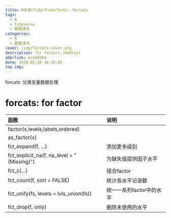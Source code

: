 ```yaml
---
title: R手册(Tidy+Transform)--forcats
tags:
  - R
  - tidyverse
  - 数据清洗
categories:
  - R
  - 数据清洗
cover: /img/forcats-cover.png
description: for factors.(Hadley)
abbrlink: ea1d43b4
date: 2018-05-28 16:35:03
top_img:
---
```


forcats: 分类变量数据处理

<!-- more -->

# forcats:  for factor

函数|说明
:---|:---
factor(x,levels,labels,ordered)|
as_factor(x)|
fct_expand(f, ...)|添加更多级别
fct_explicit_na(f, na_level = "(Missing)")|为缺失值提供因子水平
fct_c(...)|组合factor
fct_count(f, sort = FALSE)|统计各水平记录数
fct_unify(fs, levels = lvls_union(fs))|统一一系列factor中的水平
fct_drop(f, only)|删除未使用的水平
